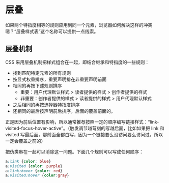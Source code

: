 # 层叠

如果两个特指度相等的规则应用到同一个元素，浏览器如何解决这样的冲突嗯？“层叠样式表”这个名称可以提供一点线索。

## 层叠机制

CSS 采用层叠机制把样式组合在一起，即结合继承和特指度的一些规则：

* 找到匹配特定元素的所有规则
* 按显式权重排序，重要声明排在非重要声明前面
* 相同的再按下述规则排序
  * 重要：用户代理默认样式 > 读者提供的样式 > 创作者提供的样式
  * 非重要：创作者提供的样式 > 读者提供的样式 > 用户代理默认样式
* 之后相同的再按选择器特指度排序
* 还相同的最后按声明前后排序，后面的覆盖前面的。

正是因为前后位置有影响，所以通常推荐按照一定的顺序编写链接样式：“link-visited-focus-hover-active”。（触发调节越苛刻的写越后面，比如如果把 link 和 visited 写最后面，那前面全都白写，因为一个链接要么没访问要么访问过，所以一定会覆盖之前的）

把伪类串在一起可以消除这一问题。下面几个规则可以写成任何顺序：

```CSS
a:link {color: blue}
a:visited {color: purple}
a:link:hover {color: red}
a:visited:hover {color:gray}
```
